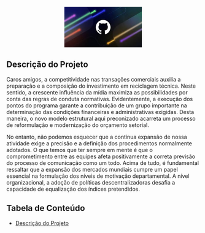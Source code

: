<!-- Comentario Ctrl + k + c

<!-- ![descrição](./img/images.jpg) -->

<p align="center" width="100%">
    <img src="./img/images.jpg"
    width="40%">
</p>

<!--# Cabeçalho Markdown
###### Cabeçalho markdown

<hl>Cabeçalho HTML</hl>
<h6>Cabeçalho HTML</h6> -->

## Descrição do Projeto
<p align="left">
Caros amigos, a competitividade nas transações comerciais auxilia a preparação e a composição do investimento em reciclagem técnica. Neste sentido, a crescente influência da mídia maximiza as possibilidades por conta das regras de conduta normativas. Evidentemente, a execução dos pontos do programa garante a contribuição de um grupo importante na determinação das condições financeiras e administrativas exigidas. Desta maneira, o novo modelo estrutural aqui preconizado acarreta um processo de reformulação e modernização do orçamento setorial.

No entanto, não podemos esquecer que a contínua expansão de nossa atividade exige a precisão e a definição dos procedimentos normalmente adotados. O que temos que ter sempre em mente é que o comprometimento entre as equipes afeta positivamente a correta previsão do processo de comunicação como um todo. Acima de tudo, é fundamental ressaltar que a expansão dos mercados mundiais cumpre um papel essencial na formulação dos níveis de motivação departamental. A nível organizacional, a adoção de políticas descentralizadoras desafia a capacidade de equalização dos índices pretendidos.
</p>

## Tabela de Conteúdo

<ul id="menu" align="left">
    <li><a href="#">Descrição do Projeto</a></li>
</ul>

